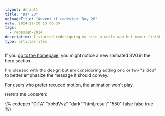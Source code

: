 ```yaml
---
layout: default
title: "Day 20"
ogImageTitle: "Advent of redesign: Day 20"
date: 2024-12-20 15:00:00
tags:
  - redesign-2024
description: I started redesigning my site a while ago but never finished it, so I thought it would be a good idea to finish it this Advent. This is day 20.
type: articles-item
---
```


If you [go to the homepage](/), you might notice a new animated SVG in the hero section.

I'm pleased with the design but am considering adding one or two "slides" to better emphasize the message it should convey.

For users who prefer reduced motion, the animation won't play.

Here's the CodePen:

{% codepen "CiTA" "xbKdVvz" "dark" "html,result" "550" false false true %}
